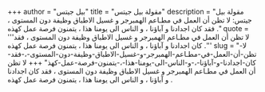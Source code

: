 +++
author = "بيل جيتس"
title = "مقولة بيل جيتس"
description = "مقولة بيل جيتس: لا تظن أن العمل في مطـاعم الهمبرجر و غسيل الاطباق وظيفة دون المستوى ، فقد كان اجدادنا و آباؤنا ، و الناس الى يومنا هذا ، يتمنون فرصة عمل كهذه ."
quote = '''لا تظن أن العمل في مطـاعم الهمبرجر و غسيل الاطباق وظيفة دون المستوى ، فقد كان اجدادنا و آباؤنا ، و الناس الى يومنا هذا ، يتمنون فرصة عمل كهذه .'''
slug = "لا-تظن-أن-العمل-في-مطـاعم-الهمبرجر-و-غسيل-الاطباق-وظيفة-دون-المستوى-،-فقد-كان-اجدادنا-و-آباؤنا-،-و-الناس-الى-يومنا-هذا-،-يتمنون-فرصة-عمل-كهذ"
+++
لا تظن أن العمل في مطـاعم الهمبرجر و غسيل الاطباق وظيفة دون المستوى ، فقد كان اجدادنا و آباؤنا ، و الناس الى يومنا هذا ، يتمنون فرصة عمل كهذه .
